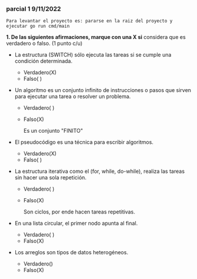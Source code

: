 ### parcial 1 9/11/2022 

``Para levantar el proyecto es: pararse en la raiz del proyecto y ejecutar go run cmd/main``

**1. De las siguientes afirmaciones, marque con una X si** considera que es verdadero o falso. (1 punto c/u)
   * La estructura (SWITCH) sólo ejecuta las tareas si se cumple una condición determinada.
   
      - Verdadero(X)
      - Falso( )

   
   * Un algoritmo es un conjunto infinito de instrucciones o pasos que sirven para ejecutar una tarea o
      resolver un problema.
      - Verdadero( )
      - Falso(X)
     
        Es un conjunto "FINITO"
     

   * El pseudocódigo es una técnica para escribir algoritmos.
     - Verdadero(X)
     - Falso( )


   * La estructura iterativa como el (for, while, do-while), realiza las tareas sin hacer una sola repetición.
     - Verdadero( )
     - Falso(X)
     
       Son ciclos, por ende hacen tareas repetitivas.
 

   * En una lista circular, el primer nodo apunta al final.
      - Verdadero( )
      - Falso(X)
 

   * Los arreglos son tipos de datos heterogéneos.
      - Verdadero()
      - Falso(X)
